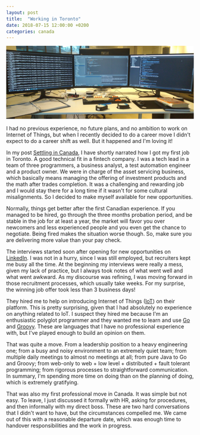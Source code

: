 ```yaml
---
layout: post
title:  "Working in Toronto"
date: 2018-07-15 12:00:00 +0200
categories: canada
---
```


![Google Earth - Toronto](/images/posts/desktop-iot-engineer.jpg)

I had no previous experience, no future plans, and no ambition to work on Internet of Things, but when I recently decided to do a career move I didn't expect to do a career shift as well. But it happened and I'm loving it!

<!-- more -->

In my post [Settling in Canada][2018-07-15], I have shortly narrated how I got my first job in Toronto. A good technical fit in a fintech company. I was a tech lead in a team of three programmers, a business analyst, a test automation engineer and a product owner. We were in charge of the asset servicing business, which basically means managing the offering of investment products and the math after trades completion. It was a challenging and rewarding job and I would stay there for a long time if it wasn't for some cultural misalignments. So I decided to make myself available for new opportunities.

Normally, things get better after the first Canadian experience. If you managed to be hired, go through the three months probation period, and be stable in the job for at least a year, the market will favor you over newcomers and less experienced people and you even get the chance to negotiate. Being fired makes the situation worse though. So, make sure you are delivering more value than your pay check.

The interviews started soon after opening for new opportunities on [LinkedIn]. I was not in a hurry, since I was still employed, but recruiters kept me busy all the time. At the beginning my interviews were really a mess, given my lack of practice, but I always took notes of what went well and what went awkward. As my discourse was refining, I was moving forward in those recruitment processes, which usually take weeks. For my surprise, the winning job offer took less than 3 business days!

They hired me to help on introducing Internet of Things ([IoT]) on their platform. This is pretty surprising, given that I had absolutely no experience on anything related to IoT. I suspect they hired me because I'm an enthusiastic polyglot programmer and they wanted me to learn and use [Go] and [Groovy]. These are languages that I have no professional experience with, but I've played enough to build an opinion on them.

That was quite a move. From a leadership position to a heavy engineering one; from a busy and noisy environment to an extremely quiet team; from multiple daily meetings to almost no meetings at all; from pure Java to Go and Groovy; from web-only to web + low level + distributed + fault tolerant programming; from rigorous processes to straightforward communication. In summary, I'm spending more time on doing than on the planning of doing, which is extremely gratifying.

That was also my first professional move in Canada. It was simple but not easy. To leave, I just discussed it formally with HR, asking for procedures, and then informally with my direct boss. These are two hard conversations that I didn't want to have, but the circumstances compelled me. We came out of this with a reasonable departure date, which was enough time to handover responsibilities and the work in progress.



[2018-07-15]: https://www.hildeberto.com/2018/07/settling-canada.html
[Go]: https://golang.org
[Groovy]: http://groovy-lang.org
[IoT]: https://en.wikipedia.org/wiki/Internet_of_things
[LinkedIn]: https://www.linkedin.com/in/htmfilho/
